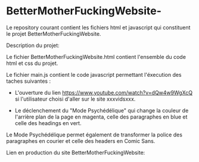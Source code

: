 # BetterMotherFuckingWebsite-


Le repository courant contient les fichiers html et javascript qui constituent le projet BetterMotherFuckingWebsite.


Description du projet:

Le fichier BetterMotherFuckingWebsite.html contient l'ensemble du code html et css du projet.

Le fichier main.js contient le code javascript permettant l'éxecution des taches suivantes :


- L'ouverture du lien https://www.youtube.com/watch?v=dQw4w9WgXcQ si l'utilisateur choisi d'aller sur le site xxxvidsxxx.

- Le déclenchement du "Mode Psychédélique" qui change la couleur de l'arrière plan de la page en magenta, celle des paragraphes en blue et celle des headings en vert.

Le  Mode Psychédélique permet également de transformer la police des paragraphes en courier et celle des headers en Comic Sans.

Lien en production du site BetterMotherFuckingWebsite:



